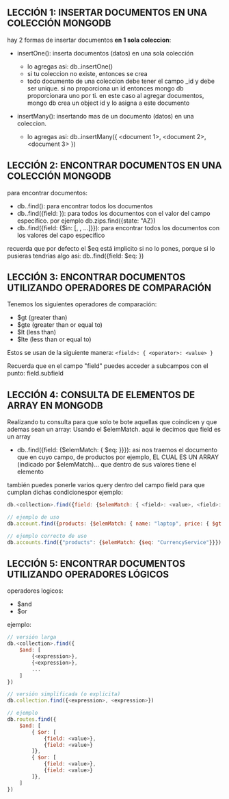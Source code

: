 ## LECCIÓN 1: INSERTAR DOCUMENTOS EN UNA COLECCIÓN MONGODB

hay 2 formas de insertar documentos **en 1 sola coleccion**:

-   insertOne(): inserta documentos (datos) en una sola colección

    -   lo agregas asi: db.<collection>.insertOne()
    -   si tu coleccion no existe, entonces se crea
    -   todo documento de una coleccion debe tener el campo \_id y debe ser unique. si no proporciona un id entonces mongo db proporcionara uno por ti. en este caso al agregar documentos, mongo db crea un object id y lo asigna a este documento

-   insertMany(): insertando mas de un documento (datos) en una coleccion.
    -   lo agregas asi: db.<collection>.insertMany({
        <document 1>, <document 2>, <document 3>
        })

## LECCIÓN 2: ENCONTRAR DOCUMENTOS EN UNA COLECCIÓN MONGODB

para encontrar documentos:

-   db.<collection>.find(): para encontrar todos los documentos
-   db.<collection>.find({field: <value>}): para todos los documentos con el valor del campo específico. por ejemplo db.zips.find({state: "AZ})
-   db.<collection>.find({field: {$in: [<value>, <value>, ...]}}): para encontrar todos los documentos con los valores del capo específico

recuerda que por defecto el $eq está implicito si no lo pones, porque si lo pusieras tendrías algo asi: db.<collection>.find({field: $eq: <value>})

## LECCIÓN 3: ENCONTRAR DOCUMENTOS UTILIZANDO OPERADORES DE COMPARACIÓN

Tenemos los siguientes operadores de comparación:

-   $gt (greater than)
-   $gte (greater than or equal to)
-   $lt (less than)
-   $lte (less than or equal to)

Estos se usan de la siguiente manera: `<field>: { <operator>: <value> }`

Recuerda que en el campo "field" puedes acceder a subcampos con el punto: field.subfield

## LECCIÓN 4: CONSULTA DE ELEMENTOS DE ARRAY EN MONGODB

Realizando tu consulta para que solo te bote aquellas que coindicen y que ademas sean un array: Usando el $elemMatch. aqui le decimos que field es un array

-   db.<collection>.find({field: {$elemMatch: { $eq: <value>}}}): asi nos traemos el documento que en cuyo campo, de productos por ejemplo, EL CUAL ES UN ARRAY (indicado por $elemMatch)... que dentro de sus valores tiene el elemento <value>

también puedes ponerle varios query dentro del campo field para que cumplan dichas condicionespor ejemplo:

```js
db.<collection>.find({field: {$elemMatch: { <field>: <value>, <field>: <value>, ...}}})

// ejemplo de uso
db.account.find({products: {$elemMatch: { name: "laptop", price: { $gt: 800}, ... }}})

// ejemplo correcto de uso
db.accounts.find({"products": {$elemMatch: {$eq: "CurrencyService"}}})
```

## LECCIÓN 5: ENCONTRAR DOCUMENTOS UTILIZANDO OPERADORES LÓGICOS

operadores logicos:

-   $and
-   $or

ejemplo:

```js
// versión larga
db.<collection>.find({
    $and: [
        {<expression>},
        {<expression>},
        ...
    ]
})

// versión simplificada (o explicita)
db.collection.find({<expression>, <expression>})

// ejemplo
db.routes.find({
    $and: [
        { $or: [
            {field: <value>},
            {field: <value>}
        ]},
        { $or: [
            {field: <value>},
            {field: <value>}
        ]},
    ]
})
```
